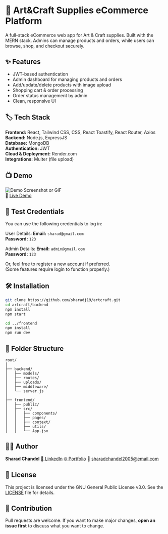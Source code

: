 # 🚀 Art&Craft Supplies eCommerce Platform

A full-stack eCommerce web app for Art & Craft supplies. Built with the MERN stack. Admins can manage products and orders, while users can browse, shop, and checkout securely.

## ✨ Features

- JWT-based authentication
- Admin dashboard for managing products and orders
- Add/update/delete products with image upload
- Shopping cart & order processing
- Order status management by admin
- Clean, responsive UI

## 🏷️ Tech Stack

**Frontend:** React, Tailwind CSS, CSS, React Toastify, React Router, Axios  
**Backend:** Node.js, ExpressJS  
**Database:** MongoDB  
**Authentication:** JWT  
**Cloud & Deployment:** Render.com  
**Integrations:** Multer (file upload)

## 📺 Demo

![Demo Screenshot or GIF](link-to-your-screenshot-or-gif)  
🔗 [Live Demo](https://artcraft.onrender.com)

## 🧪 Test Credentials

You can use the following credentials to log in:  

User Details:
**Email:** `sharad@gmail.com`  
**Password:** `123`

Admin Details:
**Email:** `admin@gmail.com`  
**Password:** `123`

Or, feel free to register a new account if preferred.  
(Some features require login to function properly.)

## 🛠️ Installation

```bash
git clone https://github.com/sharadj19/artcraft.git
cd artcraft/backend
npm install
npm start

cd ../frontend
npm install
npm run dev
````

## 📁 Folder Structure

```plaintext
root/
│
├── backend/       
│   ├── models/
│   ├── routes/
│   ├── uploads/
│   ├── middleware/
│   └── server.js
│
├── frontend/
│   ├── public/
│   ├── src/
│   │   ├── components/
│   │   ├── pages/
│   │   ├── context/
│   │   ├── utils/
│   │   └── App.jsx
```

## 👨‍💻 Author

**Sharad Chandel**
[🔗 LinkedIn](https://www.linkedin.com/in/sharadchandel2005/)
[🌐 Portfolio](https://sharad.is-a.dev/)
📩 [sharadchandel2005@email.com](mailto:sharadchandel2005@email.com)

## 📝 License

This project is licensed under the GNU General Public License v3.0.
See the [LICENSE](./LICENSE) file for details.

## 🤝 Contribution

Pull requests are welcome.
If you want to make major changes, **open an issue first** to discuss what you want to change.
